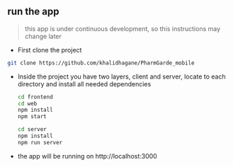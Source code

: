 ## run the app

> this app is under continuous development, so this instructions may change later

- First clone the project

```bash
git clone https://github.com/khalidhagane/PharmGarde_mobile
```

- Inside the project you have two layers, client and server, locate to each directory and install all needed dependencies

  ```bash
  cd frontend
  cd web
  npm install
  npm start
  ```

  ```bash
  cd server
  npm install
  npm run server
  ```


- the app will be running on http://localhost:3000

